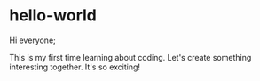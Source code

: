 # hello-world

Hi everyone;

This is my first time learning about coding. Let's create something interesting together.
It's so exciting!
